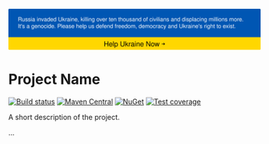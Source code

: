 <!--
This is an example README.md file.
It is referenced from guidelines/README.md.
-->

[![SWUbanner](https://raw.githubusercontent.com/vshymanskyy/StandWithUkraine/main/banner2-direct.svg)](https://github.com/vshymanskyy/StandWithUkraine/blob/main/docs/README.md)

# Project Name

[![Build status](https://github.com/{user}/{repo}/actions/workflows/build.yml/badge.svg)](https://github.com/{user}/{repo}/actions/workflows/build.yml)
[![Maven Central](https://img.shields.io/maven-central/v/{group}/{artifact})](https://central.sonatype.com/artifact/{group}/{artifact})
[![NuGet](https://img.shields.io/nuget/v/{package})](https://www.nuget.org/packages/{package}/)
[![Test coverage](https://codecov.io/gh/{user}/{repo}/branch/master/graph/badge.svg)](https://codecov.io/gh/{user}/{repo})

A short description of the project.

...
